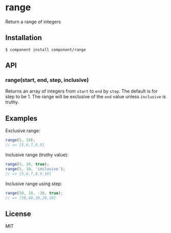 
# range

  Return a range of integers

## Installation

    $ component install component/range

## API ##

### range(start, end, step, inclusive) ###
Returns an array of integers from `start` to `end` by `step`. The default is for step to be 1. The range will be exclusive of the `end` value unless `inclusive` is truthy. 

## Examples ##

Exclusive range:

```js
range(5, 10);
// => [5,6,7,8,9]
```

Inclusive range (truthy value):

```js
range(5, 10, true);
range(5, 10, 'inclusive');
// => [5,6,7,8,9,10]
```

Inclusive range using step:

```js
range(50, 10, -10, true);
// => [50,40,30,20,10]
```

## License

  MIT

